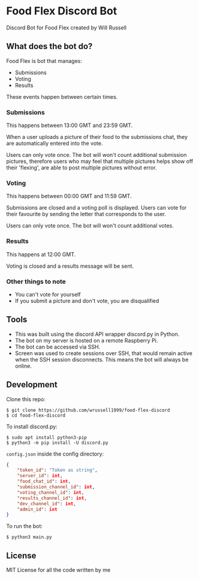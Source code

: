 # Food Flex Discord Bot
Discord Bot for Food Flex created by Will Russell

## What does the bot do?

Food Flex is bot that manages:
- Submissions
- Voting 
- Results

These events happen between certain times.

### Submissions

This happens between 13:00 GMT and 23:59 GMT.

When a user uploads a picture of their food to the submissions chat, they are automatically entered into the vote. 

Users can only vote once. The bot will won't count additional submission pictures, therefore users who may feel that multiple pictures helps show off their 'flexing', are able to post multiple pictures without error.

### Voting

This happens between 00:00 GMT and 11:59 GMT.

Submissions are closed and a voting poll is displayed. Users can vote for their favourite by sending the letter that corresponds to the user. 

Users can only vote once. The bot will won't count additional votes.

### Results

This happens at 12:00 GMT.

Voting is closed and a results message will be sent. 

### Other things to note

- You can't vote for yourself
- If you submit a picture and don't vote, you are disqualified

## Tools

- This was built using the discord API wrapper discord.py in Python.
- The bot on my server is hosted on a remote Raspberry Pi.
- The bot can be accessed via SSH.
- Screen was used to create sessions over SSH, that would remain active when the SSH session disconnects. This means the bot will always be online.

## Development

Clone this repo:

    $ git clone https://github.com/wrussell1999/food-flex-discord
    $ cd food-flex-discord

To install discord.py:

    $ sudo apt install python3-pip
    $ python3 -m pip install -U discord.py

`config.json` inside the config directory:
```json
{
    "token_id": "Token as string",
    "server_id": int,
    "food_chat_id": int,
    "submission_channel_id": int,
    "voting_channel_id": int,
    "results_channel_id": int,
    "dev_channel_id": int,
    "admin_id": int
}
```

To run the bot: 

    $ python3 main.py


## License
MIT License for all the code written by me